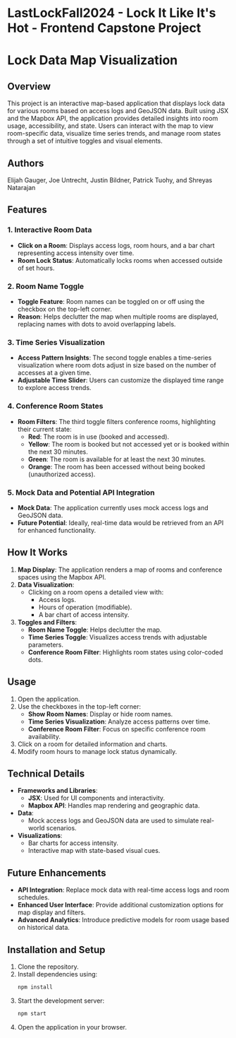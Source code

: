 # LastLockFall2024 - Lock It Like It's Hot - Frontend Capstone Project
# Lock Data Map Visualization

## Overview
This project is an interactive map-based application that displays lock data for various rooms based on access logs and GeoJSON data. Built using JSX and the Mapbox API, the application provides detailed insights into room usage, accessibility, and state. Users can interact with the map to view room-specific data, visualize time series trends, and manage room states through a set of intuitive toggles and visual elements.

## Authors
Elijah Gauger, Joe Untrecht, Justin Bildner, Patrick Tuohy, and Shreyas Natarajan

## Features
### 1. Interactive Room Data
- **Click on a Room**: Displays access logs, room hours, and a bar chart representing access intensity over time.
- **Room Lock Status**: Automatically locks rooms when accessed outside of set hours.

### 2. Room Name Toggle
- **Toggle Feature**: Room names can be toggled on or off using the checkbox on the top-left corner.
- **Reason**: Helps declutter the map when multiple rooms are displayed, replacing names with dots to avoid overlapping labels.

### 3. Time Series Visualization
- **Access Pattern Insights**: The second toggle enables a time-series visualization where room dots adjust in size based on the number of accesses at a given time.
- **Adjustable Time Slider**: Users can customize the displayed time range to explore access trends.

### 4. Conference Room States
- **Room Filters**: The third toggle filters conference rooms, highlighting their current state:
  - **Red**: The room is in use (booked and accessed).
  - **Yellow**: The room is booked but not accessed yet or is booked within the next 30 minutes.
  - **Green**: The room is available for at least the next 30 minutes.
  - **Orange**: The room has been accessed without being booked (unauthorized access).

### 5. Mock Data and Potential API Integration
- **Mock Data**: The application currently uses mock access logs and GeoJSON data.
- **Future Potential**: Ideally, real-time data would be retrieved from an API for enhanced functionality.

## How It Works
1. **Map Display**: The application renders a map of rooms and conference spaces using the Mapbox API.
2. **Data Visualization**:
   - Clicking on a room opens a detailed view with:
     - Access logs.
     - Hours of operation (modifiable).
     - A bar chart of access intensity.
3. **Toggles and Filters**:
   - **Room Name Toggle**: Helps declutter the map.
   - **Time Series Toggle**: Visualizes access trends with adjustable parameters.
   - **Conference Room Filter**: Highlights room states using color-coded dots.

## Usage
1. Open the application.
2. Use the checkboxes in the top-left corner:
   - **Show Room Names**: Display or hide room names.
   - **Time Series Visualization**: Analyze access patterns over time.
   - **Conference Room Filter**: Focus on specific conference room availability.
3. Click on a room for detailed information and charts.
4. Modify room hours to manage lock status dynamically.

## Technical Details
- **Frameworks and Libraries**:
  - **JSX**: Used for UI components and interactivity.
  - **Mapbox API**: Handles map rendering and geographic data.
- **Data**:
  - Mock access logs and GeoJSON data are used to simulate real-world scenarios.
- **Visualizations**:
  - Bar charts for access intensity.
  - Interactive map with state-based visual cues.

## Future Enhancements
- **API Integration**: Replace mock data with real-time access logs and room schedules.
- **Enhanced User Interface**: Provide additional customization options for map display and filters.
- **Advanced Analytics**: Introduce predictive models for room usage based on historical data.

## Installation and Setup
1. Clone the repository.
2. Install dependencies using:
   ```bash
   npm install
   ```
3. Start the development server:
   ```bash
   npm start
   ```
4. Open the application in your browser.


